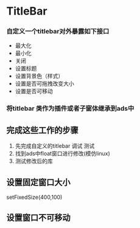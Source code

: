 # TitleBar 

### 自定义一个titlebar对外暴露如下接口
    
- 最大化
- 最小化
- 关闭
- 设置标题
- 设置背景色（样式）
- 设置是否可拖拽改变大小
- 设置是否可移动

### 将titlebar 类作为插件或者子窗体继承到ads中


## 完成这些工作的步骤

1. 先完成自定义的titlebar 调试 测试
2. 找到ads中float窗口进行修改(模仿linux)
3. 测试修改后的库

## 设置固定窗口大小
setFixedSize(400,100)

## 设置窗口不可移动

